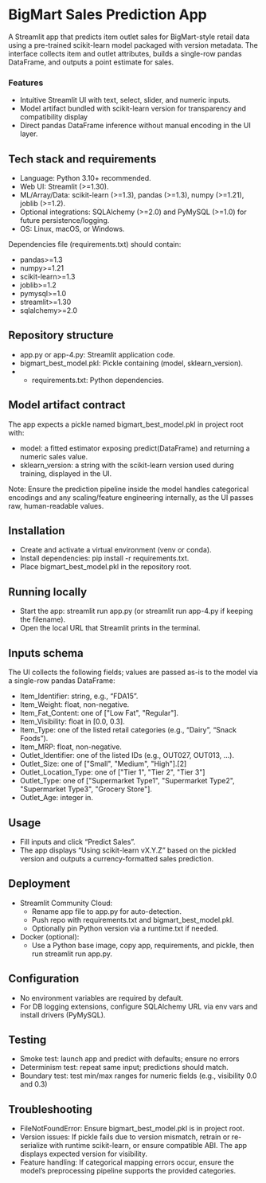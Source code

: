 # BigMart Sales Prediction App

A Streamlit app that predicts item outlet sales for BigMart-style retail data using a pre-trained scikit-learn model packaged with version metadata. The interface collects item and outlet attributes, builds a single-row pandas DataFrame, and outputs a point estimate for sales.

### Features
- Intuitive Streamlit UI with text, select, slider, and numeric inputs.
- Model artifact bundled with scikit-learn version for transparency and compatibility display
- Direct pandas DataFrame inference without manual encoding in the UI layer.

## Tech stack and requirements

- Language: Python 3.10+ recommended.
- Web UI: Streamlit (>=1.30).
- ML/Array/Data: scikit-learn (>=1.3), pandas (>=1.3), numpy (>=1.21), joblib (>=1.2).
- Optional integrations: SQLAlchemy (>=2.0) and PyMySQL (>=1.0) for future persistence/logging.
- OS: Linux, macOS, or Windows.

Dependencies file (requirements.txt) should contain:
- pandas>=1.3
- numpy>=1.21
- scikit-learn>=1.3
- joblib>=1.2
- pymysql>=1.0
- streamlit>=1.30
- sqlalchemy>=2.0

## Repository structure

- app.py or app-4.py: Streamlit application code.
- bigmart_best_model.pkl: Pickle containing (model, sklearn_version).
- - requirements.txt: Python dependencies.
  
## Model artifact contract

The app expects a pickle named bigmart_best_model.pkl in project root with:
- model: a fitted estimator exposing predict(DataFrame) and returning a numeric sales value.
- sklearn_version: a string with the scikit-learn version used during training, displayed in the UI.

Note: Ensure the prediction pipeline inside the model handles categorical encodings and any scaling/feature engineering internally, as the UI passes raw, human-readable values.

## Installation

- Create and activate a virtual environment (venv or conda).
- Install dependencies: pip install -r requirements.txt.
- Place bigmart_best_model.pkl in the repository root.

## Running locally

- Start the app: streamlit run app.py (or streamlit run app-4.py if keeping the filename).
- Open the local URL that Streamlit prints in the terminal.

## Inputs schema

The UI collects the following fields; values are passed as-is to the model via a single-row pandas DataFrame:
- Item_Identifier: string, e.g., “FDA15”.
- Item_Weight: float, non-negative.
- Item_Fat_Content: one of ["Low Fat", "Regular"].
- Item_Visibility: float in [0.0, 0.3].
- Item_Type: one of the listed retail categories (e.g., “Dairy”, “Snack Foods”).
- Item_MRP: float, non-negative.
- Outlet_Identifier: one of the listed IDs (e.g., OUT027, OUT013, …).
- Outlet_Size: one of ["Small", "Medium", "High"].[2]
- Outlet_Location_Type: one of ["Tier 1", "Tier 2", "Tier 3"]
- Outlet_Type: one of ["Supermarket Type1", "Supermarket Type2", "Supermarket Type3", "Grocery Store"].
- Outlet_Age: integer in.

## Usage

- Fill inputs and click “Predict Sales”.
- The app displays “Using scikit-learn vX.Y.Z” based on the pickled version and outputs a currency-formatted sales prediction.

## Deployment

- Streamlit Community Cloud:
  - Rename app file to app.py for auto-detection.
  - Push repo with requirements.txt and bigmart_best_model.pkl.
  - Optionally pin Python version via a runtime.txt if needed.
- Docker (optional):
  - Use a Python base image, copy app, requirements, and pickle, then run streamlit run app.py.

## Configuration

- No environment variables are required by default.
- For DB logging extensions, configure SQLAlchemy URL via env vars and install drivers (PyMySQL).

## Testing

- Smoke test: launch app and predict with defaults; ensure no errors
- Determinism test: repeat same input; predictions should match.
- Boundary test: test min/max ranges for numeric fields (e.g., visibility 0.0 and 0.3)

## Troubleshooting

- FileNotFoundError: Ensure bigmart_best_model.pkl is in project root.
- Version issues: If pickle fails due to version mismatch, retrain or re-serialize with runtime scikit-learn, or ensure compatible ABI. The app displays expected version for visibility.
- Feature handling: If categorical mapping errors occur, ensure the model’s preprocessing pipeline supports the provided categories.



